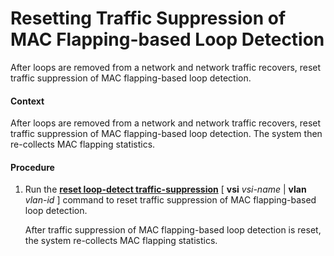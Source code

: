 Resetting Traffic Suppression of MAC Flapping-based Loop Detection
==================================================================

After loops are removed from a network and network traffic recovers, reset traffic suppression of MAC flapping-based loop detection.

#### Context

After loops are removed from a network and network traffic recovers, reset traffic suppression of MAC flapping-based loop detection. The system then re-collects MAC flapping statistics.


#### Procedure

1. Run the [**reset loop-detect traffic-suppression**](cmdqueryname=reset+loop-detect+traffic-suppression) [ **vsi** *vsi-name* | **vlan** *vlan-id* ] command to reset traffic suppression of MAC flapping-based loop detection.
   
   
   
   After traffic suppression of MAC flapping-based loop detection is reset, the system re-collects MAC flapping statistics.